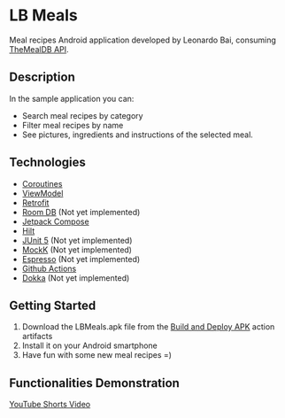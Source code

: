 # LB Meals

Meal recipes Android application developed by Leonardo Bai, consuming [TheMealDB API](https://www.themealdb.com).

## Description

In the sample application you can:
* Search meal recipes by category
* Filter meal recipes by name
* See pictures, ingredients and instructions of the selected meal.

## Technologies

* [Coroutines](https://kotlinlang.org/docs/coroutines-overview.html)
* [ViewModel](https://developer.android.com/reference/androidx/lifecycle/ViewModel)
* [Retrofit](https://square.github.io/retrofit)
* [Room DB](https://developer.android.com/training/data-storage) (Not yet implemented)
* [Jetpack Compose](https://developer.android.com/jetpack/compose/documentation)
* [Hilt](https://developer.android.com/training/dependency-injection/hilt-android)
* [JUnit 5](https://junit.org/junit5/docs/current/user-guide) (Not yet implemented)
* [MockK](https://mockk.io) (Not yet implemented)
* [Espresso](https://developer.android.com/training/testing/espresso) (Not yet implemented)
* [Github Actions](https://docs.github.com/pt/actions/learn-github-actions)
* [Dokka](https://github.com/Kotlin/dokka) (Not yet implemented)

## Getting Started

1. Download the LBMeals.apk file from the [Build and Deploy APK](https://github.com/LeonardoBai12/LBMeals/actions/workflows/build_and_deploy_workflow.yml) action artifacts
2. Install it on your Android smartphone 
3. Have fun with some new meal recipes =)

## Functionalities Demonstration

[YouTube Shorts Video](https://youtube.com/shorts/UrDXk4dbqTw?feature=share)
